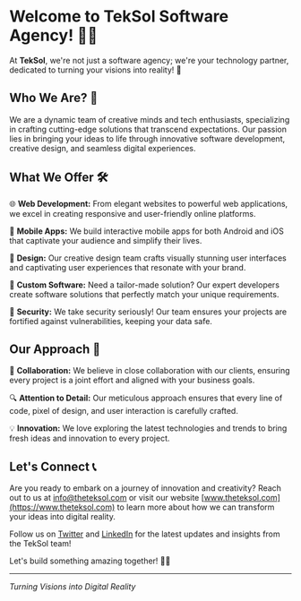 # Welcome to TekSol Software Agency! 👋🚀

At **TekSol**, we're not just a software agency; we're your technology partner, dedicated to turning your visions into reality! 🌟

## Who We Are? 🧐

We are a dynamic team of creative minds and tech enthusiasts, specializing in crafting cutting-edge solutions that transcend expectations. Our passion lies in bringing your ideas to life through innovative software development, creative design, and seamless digital experiences.

## What We Offer 🛠️

🌐 **Web Development:** From elegant websites to powerful web applications, we excel in creating responsive and user-friendly online platforms.

📱 **Mobile Apps:** We build interactive mobile apps for both Android and iOS that captivate your audience and simplify their lives.

🎨 **Design:** Our creative design team crafts visually stunning user interfaces and captivating user experiences that resonate with your brand.

🤖 **Custom Software:** Need a tailor-made solution? Our expert developers create software solutions that perfectly match your unique requirements.

🔐 **Security:** We take security seriously! Our team ensures your projects are fortified against vulnerabilities, keeping your data safe.

## Our Approach 🚀

🤝 **Collaboration:** We believe in close collaboration with our clients, ensuring every project is a joint effort and aligned with your business goals.

🔍 **Attention to Detail:** Our meticulous approach ensures that every line of code, pixel of design, and user interaction is carefully crafted.

💡 **Innovation:** We love exploring the latest technologies and trends to bring fresh ideas and innovation to every project.

## Let's Connect 📞

Are you ready to embark on a journey of innovation and creativity? Reach out to us at [info@theteksol.com](mailto:info@theteksol.com) or visit our website [www.theteksol.com](https://www.theteksol.com) to learn more about how we can transform your ideas into digital reality.

Follow us on [Twitter](https://twitter.com/TheTekSol) and [LinkedIn](https://www.linkedin.com/company/theteksol) for the latest updates and insights from the TekSol team!

Let's build something amazing together! 🌟👏

---

*Turning Visions into Digital Reality*
